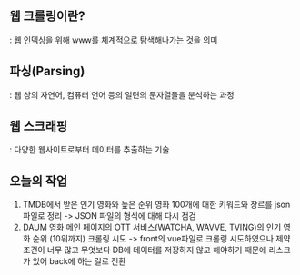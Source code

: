 ## 웹 크롤링이란?
: 웹 인덱싱을 위해 www를 체계적으로 탐색해나가는 것을 의미

## 파싱(Parsing)
: 웹 상의 자연어, 컴퓨터 언어 등의 일련의 문자열들을 분석하는 과정

## 웹 스크래핑
: 다양한 웹사이트로부터 데이터를 추출하는 기술  


## 오늘의 작업
1. TMDB에서 받은 인기 영화와 높은 순위 영화 100개에 대한 키워드와 장르를 json파일로 정리
   -> JSON 파일의 형식에 대해 다시 점검
2. DAUM 영화 메인 페이지의 OTT 서비스(WATCHA, WAVVE, TVING)의 인기 영화 순위 (10위까지) 크롤링 시도
   -> front의 vue파일로 크롤링 시도하였으나 제약 조건이 너무 많고 무엇보다 DB에 데이터를 저장하지 않고 해야하기 때문에 리스크가 있어 back에 하는 걸로 전환
